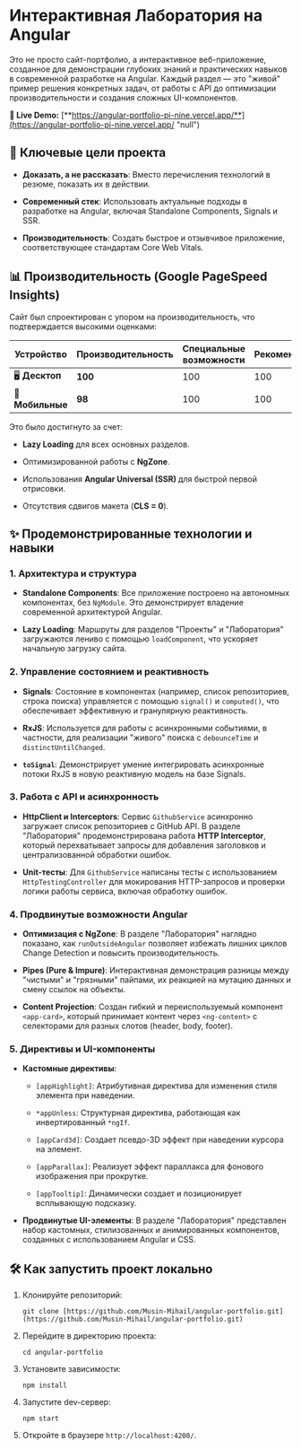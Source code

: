 # Интерактивная Лаборатория на Angular

Это не просто сайт-портфолио, а интерактивное веб-приложение, созданное для демонстрации глубоких знаний и практических навыков в современной разработке на Angular. Каждый раздел — это "живой" пример решения конкретных задач, от работы с API до оптимизации производительности и создания сложных UI-компонентов.

**🚀 Live Demo:** [**https://angular-portfolio-pi-nine.vercel.app/**](https://angular-portfolio-pi-nine.vercel.app/ "null")


## 🎯 Ключевые цели проекта

- **Доказать, а не рассказать**: Вместо перечисления технологий в резюме, показать их в действии.

- **Современный стек**: Использовать актуальные подходы в разработке на Angular, включая Standalone Components, Signals и SSR.

- **Производительность**: Создать быстрое и отзывчивое приложение, соответствующее стандартам Core Web Vitals.


## 📊 Производительность (Google PageSpeed Insights)

Сайт был спроектирован с упором на производительность, что подтверждается высокими оценками:

| Устройство       | Производительность | Специальные возможности | Рекомендации | SEO |
| ---------------- | ------------------ | ----------------------- | ------------ | --- |
| 🖥️ **Десктоп**   | **100**            | 100                     | 100          | 100  |
| 📱 **Мобильные** | **98**             | 100                     | 100          | 100  |

Это было достигнуто за счет:

- **Lazy Loading** для всех основных разделов.

- Оптимизированной работы с **NgZone**.

- Использования **Angular Universal (SSR)** для быстрой первой отрисовки.

- Отсутствия сдвигов макета (**CLS = 0**).


## ✨ Продемонстрированные технологии и навыки

### 1. Архитектура и структура

- **Standalone Components**: Все приложение построено на автономных компонентах, без `NgModule`. Это демонстрирует владение современной архитектурой Angular.

- **Lazy Loading**: Маршруты для разделов "Проекты" и "Лаборатория" загружаются лениво с помощью `loadComponent`, что ускоряет начальную загрузку сайта.


### 2. Управление состоянием и реактивность

- **Signals**: Состояние в компонентах (например, список репозиториев, строка поиска) управляется с помощью `signal()` и `computed()`, что обеспечивает эффективную и гранулярную реактивность.

- **RxJS**: Используется для работы с асинхронными событиями, в частности, для реализации "живого" поиска с `debounceTime` и `distinctUntilChanged`.

- **`toSignal`**: Демонстрирует умение интегрировать асинхронные потоки RxJS в новую реактивную модель на базе Signals.


### 3. Работа с API и асинхронность

- **HttpClient и Interceptors**: Сервис `GithubService` асинхронно загружает список репозиториев с GitHub API. В разделе "Лаборатория" продемонстрирована работа **HTTP Interceptor**, который перехватывает запросы для добавления заголовков и централизованной обработки ошибок.

- **Unit-тесты**: Для `GithubService` написаны тесты с использованием `HttpTestingController` для мокирования HTTP-запросов и проверки логики работы сервиса, включая обработку ошибок.


### 4. Продвинутые возможности Angular

- **Оптимизация с NgZone**: В разделе "Лаборатория" наглядно показано, как `runOutsideAngular` позволяет избежать лишних циклов Change Detection и повысить производительность.

- **Pipes (Pure & Impure)**: Интерактивная демонстрация разницы между "чистыми" и "грязными" пайпами, их реакцией на мутацию данных и смену ссылок на объекты.

- **Content Projection**: Создан гибкий и переиспользуемый компонент `<app-card>`, который принимает контент через `<ng-content>` с селекторами для разных слотов (header, body, footer).


### 5. Директивы и UI-компоненты

- **Кастомные директивы**:

  - `[appHighlight]`: Атрибутивная директива для изменения стиля элемента при наведении.

  - `*appUnless`: Структурная директива, работающая как инвертированный `*ngIf`.

  - `[appCard3d]`: Создает псевдо-3D эффект при наведении курсора на элемент.

  - `[appParallax]`: Реализует эффект параллакса для фонового изображения при прокрутке.

  - `[appTooltip]`: Динамически создает и позиционирует всплывающую подсказку.

- **Продвинутые UI-элементы**: В разделе "Лаборатория" представлен набор кастомных, стилизованных и анимированных компонентов, созданных с использованием Angular и CSS.


## 🛠️ Как запустить проект локально

1. Клонируйте репозиторий:

       git clone [https://github.com/Musin-Mihail/angular-portfolio.git](https://github.com/Musin-Mihail/angular-portfolio.git)

2. Перейдите в директорию проекта:

       cd angular-portfolio

3. Установите зависимости:

       npm install

4. Запустите dev-сервер:

       npm start

5. Откройте в браузере `http://localhost:4200/`.
